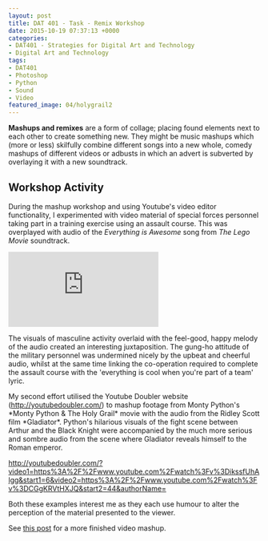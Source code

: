```yaml
---
layout: post
title: DAT 401 - Task - Remix Workshop
date: 2015-10-19 07:37:13 +0000
categories:
- DAT401 - Strategies for Digital Art and Technology
- Digital Art and Technology
tags:
- DAT401
- Photoshop
- Python
- Sound
- Video
featured_image: 04/holygrail2
---
```

**Mashups and remixes** are a form of collage; placing found elements next to each other to create something new. They might be music mashups which (more or less) skilfully combine different songs into a new whole, comedy mashups of different videos or adbusts in which an advert is subverted by overlaying it with a new soundtrack.

## Workshop Activity

During the mashup workshop and using Youtube's video editor functionality, I experimented with video material of special forces personnel taking part in a training exercise using an assault course. This was overplayed with audio of the *Everything is Awesome* song from *The Lego Movie* soundtrack.

<div class="embed-container"><iframe src="https://www.youtube.com/embed/aKkyoiP4syY" frameborder="0" allow="accelerometer; autoplay; clipboard-write; encrypted-media; gyroscope; picture-in-picture" allowfullscreen></iframe></div>

The visuals of masculine activity overlaid with the feel-good, happy melody of the audio created an interesting juxtaposition. The gung-ho attitude of the military personnel was undermined nicely by the upbeat and cheerful audio, whilst at the same time linking the co-operation required to complete the assault course with the 'everything is cool when you're part of a team' lyric.

<p>My second effort utilised the Youtube Doubler website (<a href="http://youtubedoubler.com/">http://youtubedoubler.com/</a>) to mashup footage from Monty Python's *Monty Python &amp; The Holy Grail* movie with the audio from the Ridley Scott film *Gladiator*. Python's hilarious visuals of the fight scene between Arthur and the Black Knight were accompanied by the much more serious and sombre audio from the scene where Gladiator reveals himself to the Roman emperor.</p>

<p><a href="http://youtubedoubler.com/?video1=https%3A%2F%2Fwww.youtube.com%2Fwatch%3Fv%3DikssfUhAlgg&amp;start1=6&amp;video2=https%3A%2F%2Fwww.youtube.com%2Fwatch%3Fv%3DCGgKRVtHXJQ&amp;start2=44&amp;authorName">http://youtubedoubler.com/?video1=https%3A%2F%2Fwww.youtube.com%2Fwatch%3Fv%3DikssfUhAlgg&amp;start1=6&amp;video2=https%3A%2F%2Fwww.youtube.com%2Fwatch%3Fv%3DCGgKRVtHXJQ&amp;start2=44&amp;authorName</a><a href="http://youtubedoubler.com/?video1=https%3A%2F%2Fwww.youtube.com%2Fwatch%3Fv%3DikssfUhAlgg&amp;start1=6&amp;video2=https%3A%2F%2Fwww.youtube.com%2Fwatch%3Fv%3DCGgKRVtHXJQ&amp;start2=44&amp;authorName=">=</a></p>

Both these examples interest me as they each use humour to alter the perception of the material presented to the viewer.

<p>See <a href="http://www.circleseven.co.uk/2015/20/loveyourmorphology-blade-runner-vs-match-com/">this post</a> for a more finished video mashup.</p>
